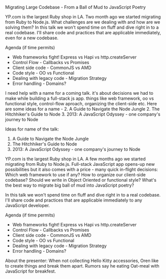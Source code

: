 Migrating Large Codebase - From a Ball of Mud to JavaScript Poetry

YP.com is the largest Ruby shop in LA. Two month ago we started migrating from Ruby to Node.js.
What challenges are we dealing with and how are we solving them?
In this talk we won't spend time on fluff and dive right in to a real codebase. 
I'll share code and practices that are applicable immediately, even for a new codebase.

Agenda (if time permits)

* Web frameworks fight! Express vs Hapi vs http.createServer
* Control Flow - Callbacks vs Promises
* Client side code - CommonJS vs AMD
* Code style - OO vs Functional
* Dealing with legacy code - Migration Strategy
* Error handling - Domains?


I need help with a name for a coming talk. it's about decisions we had to make while building a full-stack js app. things like web framework, oo vs functional style, control-flow aproach, organizing the client-side etc.
Here are some ideas for a name - 2. A Guide to Navigate the Node Jungle  2. The Hitchhiker's Guide to Node  3. 2013: A JavaScript Odyssey - one company's journey to Node


Ideas for name of the talk:
1. A Guide to Navigate the Node Jungle
2. The Hitchhiker's Guide to Node
3. 2013: A JavaScript Odyssey - one company's journey to Node

YP.com is the largest Ruby shop in LA. 
A few months ago we started migrating from Ruby to Node.js.
Full-stack JavaScript app opens-up new possibilities but it 
also comes with a price - many quick in-flight decisions: 
Which web framework to use if any? How to organize our 
client-side codebase? Should we write in Object Oriented or 
functional style? What's the best way to migrate big ball of 
mud into JavaScript poetry?

In this talk we won't spend time on fluff and dive right in to a real codebase.
I'll share code and practices that are applicable immediately to any JavaScript developer.

Agenda (if time permits)

* Web frameworks fight! Express vs Hapi vs http.createServer
* Control Flow - Callbacks vs Promises
* Client side code - CommonJS vs AMD
* Code style - OO vs Functional
* Dealing with legacy code - Migration Strategy
* Error handling - Domains?


About the presenter:
When not collecting Hello Kitty accessories, 
Oren like to create things and break them apart.
Rumors say he eating Oat-meal with JavaScript for breakfest.


